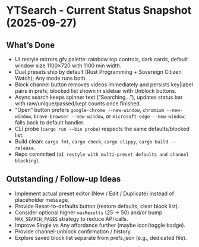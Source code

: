 # YTSearch - Current Status Snapshot (2025-09-27)

## What’s Done
- UI restyle mirrors gfv palette: rainbow top controls, dark cards, default window size 1100×720 with 1100 min width.
- Dual presets ship by default (Rust Programming + Sovereign Citizen Watch); Any mode runs both.
- Block channel button removes videos immediately and persists key|label pairs in prefs; blocked list shown in sidebar with Unblock buttons.
- Async search keeps spinner text (“Searching…”), updates status bar with raw/unique/passed/kept counts once finished.
- “Open” button prefers `google-chrome --new-window`, `chromium --new-window`, `brave-browser --new-window`, or `microsoft-edge --new-window`; falls back to default handler.
- CLI probe (`cargo run --bin probe`) respects the same defaults/blocked list.
- Build clean: `cargo fmt`, `cargo check`, `cargo clippy`, `cargo build --release`.
- Repo committed (`UI restyle with multi-preset defaults and channel blocking`).

## Outstanding / Follow-up Ideas
- Implement actual preset editor (New / Edit / Duplicate) instead of placeholder message.
- Provide Reset-to-defaults button (restore defaults, clear block list).
- Consider optional higher `maxResults` (25 → 50) and/or bump `MAX_SEARCH_PAGES` strategy to reduce API calls.
- Improve Single vs Any affordance further (maybe icon/toggle badge).
- Provide channel-unblock confirmation / history.
- Explore saved block list separate from prefs.json (e.g., dedicated file).
